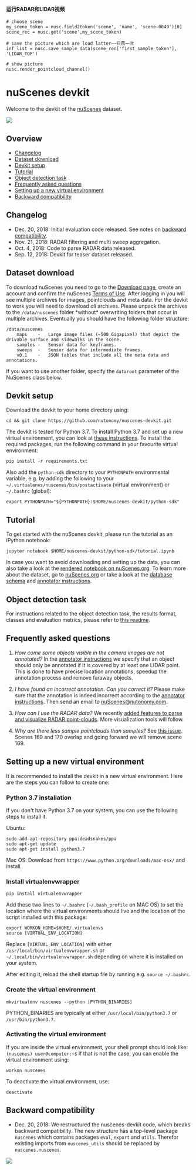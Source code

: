 #### 运行RADAR和LIDAR视频
```
# choose scene
my_scene_token = nusc.field2token('scene', 'name', 'scene-0049')[0]
scene_rec = nusc.get('scene',my_scene_token)

# save the picture which are load latter——只需一次
inf_list = nusc.save_sample_data(scene_rec['first_sample_token'], 'LIDAR_TOP')

# show picture
nusc.render_pointcloud_channel()
```

# nuScenes devkit
Welcome to the devkit of the [nuScenes](https://www.nuscenes.org) dataset.
 
![](https://www.nuscenes.org/public/images/road.jpg)

## Overview
- [Changelog](#changelog)
- [Dataset download](#dataset-download)
- [Devkit setup](#devkit-setup)
- [Tutorial](#tutorial)
- [Object detection task](#object-detection-task)
- [Frequently asked questions](#frequently-asked-questions)
- [Setting up a new virtual environment](#setting-up-a-new-virtual-environment)
- [Backward compatibility](#backward-compatibility)

## Changelog
- Dec. 20, 2018: Initial evaluation code released. See notes on [backward compatibility](#backward-compatibility).
- Nov. 21, 2018: RADAR filtering and multi sweep aggregation.
- Oct. 4, 2018: Code to parse RADAR data released.
- Sep. 12, 2018: Devkit for teaser dataset released.

## Dataset download
To download nuScenes you need to go to the [Download page](https://www.nuscenes.org/download), 
create an account and confirm the nuScenes [Terms of Use](https://www.nuscenes.org/terms-of-use).
After logging in you will see multiple archives for images, pointclouds and meta data. 
For the devkit to work you will need to download *all* archives.
Please unpack the archives to the `/data/nuscenes` folder \*without\* overwriting folders that occur in multiple archives.
Eventually you should have the following folder structure:
```
/data/nuscenes
    maps	-	Large image files (~500 Gigapixel) that depict the drivable surface and sidewalks in the scene.
    samples	-	Sensor data for keyframes.
    sweeps	-	Sensor data for intermediate frames.
    v0.1	-	JSON tables that include all the meta data and annotations.
```
If you want to use another folder, specify the `dataroot` parameter of the NuScenes class below.

## Devkit setup
Download the devkit to your home directory using:
```
cd && git clone https://github.com/nutonomy/nuscenes-devkit.git
```
The devkit is tested for Python 3.7.
To install Python 3.7 and set up a new virtual environment, you can look at [these instructions](#setting-up-a-new-virtual-environment).
To install the required packages, run the following command in your favourite virtual environment:
```
pip install -r requirements.txt
```
Also add the `python-sdk` directory to your `PYTHONPATH` environmental variable, e.g. by adding the 
following to your `~/.virtualenvs/nuscenes/bin/postactivate` (virtual environment) or `~/.bashrc` (global):
```
export PYTHONPATH="${PYTHONPATH}:$HOME/nuscenes-devkit/python-sdk"
```

## Tutorial
To get started with the nuScenes devkit, please run the tutorial as an IPython notebook:
```
jupyter notebook $HOME/nuscenes-devkit/python-sdk/tutorial.ipynb
```
In case you want to avoid downloading and setting up the data, you can also take a look at the [rendered notebook on nuScenes.org](https://www.nuscenes.org/tutorial).
To learn more about the dataset, go to [nuScenes.org](https://www.nuscenes.org) or take a look at the [database schema](https://github.com/nutonomy/nuscenes-devkit/blob/master/schema.md) and [annotator instructions](https://github.com/nutonomy/nuscenes-devkit/blob/master/instructions.md).

## Object detection task
For instructions related to the object detection task, the results format, classes and evaluation metrics, please refer to [this readme](https://github.com/nutonomy/nuscenes-devkit/blob/master/python-sdk/nuscenes/eval/README.md).

## Frequently asked questions
1) *How come some objects visible in the camera images are not annotated?* In the [annotator instructions](https://github.com/nutonomy/nuscenes-devkit/blob/master/instructions.md) we specify that an object should only be annotated if it is covered by at least one LIDAR point. This is done to have precise location annotations, speedup the annotation process and remove faraway objects.

2) *I have found an incorrect annotation. Can you correct it?* Please make sure that the annotation is indeed incorrect according to the [annotator instructions](https://github.com/nutonomy/nuscenes-devkit/blob/master/instructions.md). Then send an email to nuScenes@nutonomy.com.

3) *How can I use the RADAR data?* We recently [added features to parse and visualize RADAR point-clouds](https://github.com/nutonomy/nuscenes-devkit/pull/6). More visualization tools will follow.

4) *Why are there less sample pointclouds than samples?* See [this issue](https://github.com/nutonomy/nuscenes-devkit/issues/8). Scenes 169 and 170 overlap and going forward we will remove scene 169.

## Setting up a new virtual environment

It is recommended to install the devkit in a new virtual environment. Here are the steps you can follow to create one:

### Python 3.7 installation

If you don't have Python 3.7 on your system, you can use the following steps to install it.

Ubuntu:
```
sudo add-apt-repository ppa:deadsnakes/ppa
sudo apt-get update
sudo apt-get install python3.7
```

Mac OS: Download from `https://www.python.org/downloads/mac-osx/` and install.

### Install virtualenvwrapper
```
pip install virtualenvwrapper
```
Add these two lines to `~/.bashrc` (`~/.bash_profile` on MAC OS) to set the location where the virtual environments 
should live and the location of the script installed with this package:
```
export WORKON_HOME=$HOME/.virtualenvs
source [VIRTUAL_ENV_LOCATION]
```
Replace `[VIRTUAL_ENV_LOCATION]` with either `/usr/local/bin/virtualenvwrapper.sh` or `~/.local/bin/virtualenvwrapper.sh` 
depending on where it is installed on your system.

After editing it, reload the shell startup file by running e.g. `source ~/.bashrc`.

### Create the virtual environment
```
mkvirtualenv nuscenes --python [PYTHON_BINARIES] 
```
PYTHON_BINARIES are typically at either `/usr/local/bin/python3.7` or `/usr/bin/python3.7`.

### Activating the virtual environment
If you are inside the virtual environment, your shell prompt should look like: `(nuscenes) user@computer:~$`
If that is not the case, you can enable the virtual environment using:
```
workon nuscenes
```
To deactivate the virtual environment, use:
```
deactivate
```

## Backward compatibility
- Dec. 20, 2018: We restructured the nuscenes-devkit code, which breaks backward compatibility.
  The new structure has a top-level package `nuscenes` which contains packages `eval`, `export` and `utils`.
  Therefor existing imports from `nuscenes_utils` should be replaced by `nuscenes.nuscenes`.


![](https://www.nuscenes.org/public/images/nuscenes-example.png)
